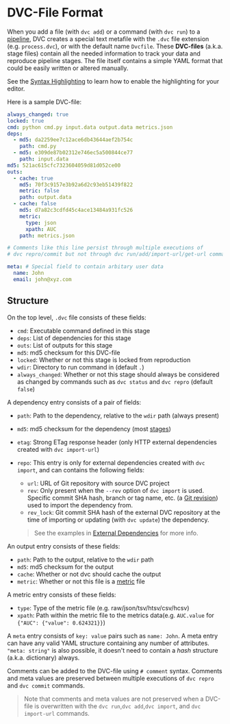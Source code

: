 # DVC-File Format

When you add a file (with `dvc add`) or a command (with `dvc run`) to a
[pipeline](/doc/command-reference/pipeline), DVC creates a special text metafile
with the `.dvc` file extension (e.g. `process.dvc`), or with the default name
`Dvcfile`. These **DVC-files** (a.k.a. stage files) contain all the needed
information to track your data and reproduce pipeline stages. The file itself
contains a simple YAML format that could be easily written or altered manually.

See the [Syntax Highlighting](/doc/install/plugins) to learn how to enable the
highlighting for your editor.

Here is a sample DVC-file:

```yaml
always_changed: true
locked: true
cmd: python cmd.py input.data output.data metrics.json
deps:
  - md5: da2259ee7c12ace6db43644aef2b754c
    path: cmd.py
  - md5: e309de87b02312e746ec5a500844ce77
    path: input.data
md5: 521ac615cfc7323604059d81d052ce00
outs:
  - cache: true
    md5: 70f3c9157e3b92a6d2c93eb51439f822
    metric: false
    path: output.data
  - cache: false
    md5: d7a82c3cdfd45c4ace13484a931fc526
    metric:
      type: json
      xpath: AUC
    path: metrics.json

# Comments like this line persist through multiple executions of
# dvc repro/commit but not through dvc run/add/import-url/get-url commands.

meta: # Special field to contain arbitary user data
  name: John
  email: john@xyz.com
```

## Structure

On the top level, `.dvc` file consists of these fields:

- `cmd`: Executable command defined in this stage
- `deps`: List of dependencies for this stage
- `outs`: List of <abbr>outputs</abbr> for this stage
- `md5`: md5 checksum for this DVC-file
- `locked`: Whether or not this stage is locked from reproduction
- `wdir`: Directory to run command in (default `.`)
- `always_changed`: Whether or not this stage should always be considered as
  changed by commands such as `dvc status` and `dvc repro` (default `false`)

A dependency entry consists of a pair of fields:

- `path`: Path to the dependency, relative to the `wdir` path (always present)
- `md5`: md5 checksum for the dependency (most
  [stages](/doc/command-reference/run))
- `etag`: Strong ETag response header (only HTTP <abbr>external
  dependencies</abbr> created with `dvc import-url`)
- `repo`: This entry is only for external dependencies created with
  `dvc import`, and can contains the following fields:

  - `url`: URL of Git repository with source DVC project
  - `rev`: Only present when the `--rev` option of `dvc import` is used.
    Specific commit SHA hash, branch or tag name, etc. (a
    [Git revision](https://git-scm.com/docs/revisions)) used to import the
    dependency from.
  - `rev_lock`: Git commit SHA hash of the external <abbr>DVC repository</abbr>
    at the time of importing or updating (with `dvc update`) the dependency.

  > See the examples in
  > [External Dependencies](/doc/user-guide/external-dependencies) for more
  > info.

An output entry consists of these fields:

- `path`: Path to the output, relative to the `wdir` path
- `md5`: md5 checksum for the output
- `cache`: Whether or not dvc should cache the output
- `metric`: Whether or not this file is a
  [metric](/doc/command-reference/metrics) file

A metric entry consists of these fields:

- `type`: Type of the metric file (e.g. raw/json/tsv/htsv/csv/hcsv)
- `xpath`: Path within the metric file to the metrics data(e.g. `AUC.value` for
  `{"AUC": {"value": 0.624321}}`)

A `meta` entry consists of `key: value` pairs such as `name: John`. A meta entry
can have any valid YAML structure containing any number of attributes.
`"meta: string"` is also possible, it doesn't need to contain a _hash_ structure
(a.k.a. dictionary) always.

Comments can be added to the DVC-file using `# comment` syntax. Comments and
meta values are preserved between multiple executions of `dvc repro` and
`dvc commit` commands.

> Note that comments and meta values are not preserved when a DVC-file is
> overwritten with the `dvc run`,`dvc add`,`dvc import`, and `dvc import-url`
> commands.
